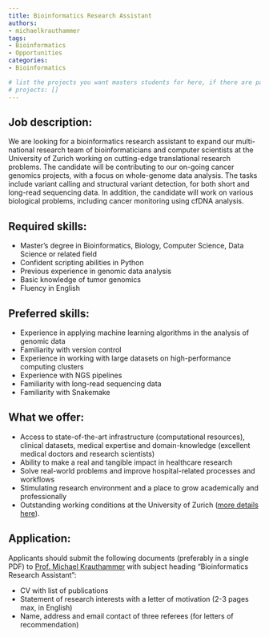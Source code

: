 ```yaml
---
title: Bioinformatics Research Assistant
authors:
- michaelkrauthammer
tags:
- Bioinformatics
- Opportunities
categories:
- Bioinformatics

# list the projects you want masters students for here, if there are pages for them
# projects: []
---
```


## Job description:
We are looking for a bioinformatics research assistant to expand our multi-national research team of bioinformaticians and computer scientists at the University of Zurich working on cutting-edge translational research problems. The candidate will be contributing to our on-going cancer genomics projects, with a focus on whole-genome data analysis. The tasks include variant calling and structural variant detection, for both short and long-read sequencing data. In addition, the candidate will work on various biological problems, including cancer monitoring using cfDNA analysis.

## Required skills:
-	Master’s degree in Bioinformatics, Biology, Computer Science, Data Science or related field
-	Confident scripting abilities in Python
-	Previous experience in genomic data analysis
-	Basic knowledge of tumor genomics
-	Fluency in English

## Preferred skills:
-	Experience in applying machine learning algorithms in the analysis of genomic data
-	Familiarity with version control
-	Experience in working with large datasets on high-performance computing clusters
-	Experience with NGS pipelines
-	Familiarity with long-read sequencing data
-	Familiarity with Snakemake

## What we offer:
-	Access to state-of-the-art infrastructure (computational resources), clinical datasets, medical expertise and domain-knowledge (excellent medical doctors and research scientists)
-	Ability to make a real and tangible impact in healthcare research
-	Solve real-world problems and improve hospital-related processes and workflows
-	Stimulating research environment and a place to grow academically and professionally
-	Outstanding working conditions at the University of Zurich ([more details here](https://www.pa.uzh.ch/en/Willkommen-an-der-UZH.html)).

## Application:
Applicants should submit the following documents (preferably in a single PDF) to <a href="#" onclick="u='michael.krauthammer'; d='uzh.ch'; prompt('Copy address to clipboard',u+'@'+d); return false">Prof. Michael Krauthammer</a> with subject heading “Bioinformatics Research Assistant”:
-	CV with list of publications
-	Statement of research interests with a letter of motivation (2-3 pages max, in English)
-	Name, address and email contact of three referees (for letters of recommendation)
